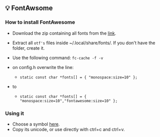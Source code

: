 ## :bulb: FontAwsome

### How to install FontAwesome
- Download the zip containing all fonts from the [link](https://fontawesome.com/download).
- Extract all `otf's` files inside ~/.local/share/fonts/. If you don't have the folder, create it.
- Use the following command: ```fc-cache -f -v```

- on config.h overwrite the line:
  + ``` static const char *fonts[] = { "monospace:size=10" }; ```
- to
  + ``` static const char *fonts[] = { "monospace:size=10","fontawesome:size=10" }; ```


### Using it
- Choose a symbol [here](https://fontawesome.com/v5.15/icons?d=gallery&p=2&s=brands,solid&m=free).
- Copy its unicode, or use directly with ctrl+c and ctrl+v.
